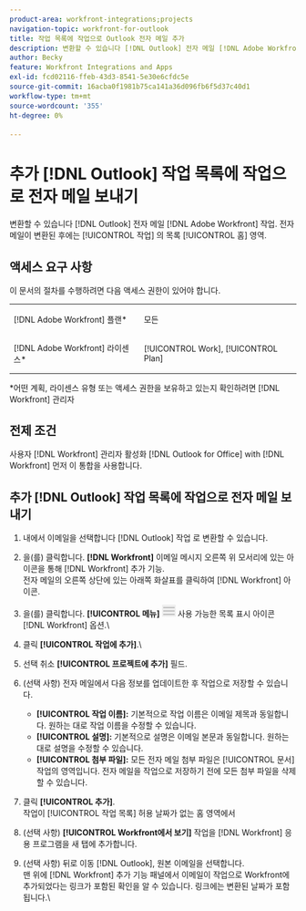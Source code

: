 ```yaml
---
product-area: workfront-integrations;projects
navigation-topic: workfront-for-outlook
title: 작업 목록에 작업으로 Outlook 전자 메일 추가
description: 변환할 수 있습니다 [!DNL Outlook] 전자 메일 [!DNL Adobe Workfront] 작업. 전자 메일이 변환되면 홈 영역의 작업 목록에서 작업을 사용할 수 있습니다.
author: Becky
feature: Workfront Integrations and Apps
exl-id: fcd02116-ffeb-43d3-8541-5e30e6cfdc5e
source-git-commit: 16acba0f1981b75ca141a36d096fb6f5d37c40d1
workflow-type: tm+mt
source-wordcount: '355'
ht-degree: 0%

---
```


# 추가 [!DNL Outlook] 작업 목록에 작업으로 전자 메일 보내기

변환할 수 있습니다 [!DNL Outlook] 전자 메일 [!DNL Adobe Workfront] 작업. 전자 메일이 변환된 후에는 [!UICONTROL 작업] 의 목록 [!UICONTROL 홈] 영역.

## 액세스 요구 사항

이 문서의 절차를 수행하려면 다음 액세스 권한이 있어야 합니다.

<table style="table-layout:auto"> 
 <col> 
 <col> 
 <tbody> 
  <tr> 
   <td role="rowheader">[!DNL Adobe Workfront] 플랜*</td> 
   <td> <p>모든</p> </td> 
  </tr> 
  <tr> 
   <td role="rowheader">[!DNL Adobe Workfront] 라이센스*</td> 
   <td> <p>[!UICONTROL Work], [!UICONTROL Plan]</p> </td> 
  </tr> 
 </tbody> 
</table>

&#42;어떤 계획, 라이센스 유형 또는 액세스 권한을 보유하고 있는지 확인하려면 [!DNL Workfront] 관리자

## 전제 조건

사용자 [!DNL Workfront] 관리자 활성화 [!DNL Outlook for Office] with [!DNL Workfront] 먼저 이 통합을 사용합니다.

## 추가 [!DNL Outlook] 작업 목록에 작업으로 전자 메일 보내기

1. 내에서 이메일을 선택합니다 [!DNL Outlook] 작업 로 변환할 수 있습니다.
1. 을(를) 클릭합니다. **[!DNL Workfront]** 이메일 메시지 오른쪽 위 모서리에 있는 아이콘을 통해 [!DNL Workfront] 추가 기능.\
   전자 메일의 오른쪽 상단에 있는 아래쪽 화살표를 클릭하여 [!DNL Workfront] 아이콘.

1. 을(를) 클릭합니다. **[!UICONTROL 메뉴]** ![o365_addin_menu_icon.png](assets/o365-addin-menu2-icon.png) 사용 가능한 목록 표시 아이콘 [!DNL Workfront] 옵션.\


1. 클릭 **[!UICONTROL 작업에 추가]**.\

1. 선택 취소 **[!UICONTROL 프로젝트에 추가]** 필드.
1. (선택 사항) 전자 메일에서 다음 정보를 업데이트한 후 작업으로 저장할 수 있습니다.

   * **[!UICONTROL 작업 이름]:** 기본적으로 작업 이름은 이메일 제목과 동일합니다. 원하는 대로 작업 이름을 수정할 수 있습니다.
   * **[!UICONTROL 설명]:** 기본적으로 설명은 이메일 본문과 동일합니다. 원하는 대로 설명을 수정할 수 있습니다.
   * **[!UICONTROL 첨부 파일]:** 모든 전자 메일 첨부 파일은 [!UICONTROL 문서] 작업의 영역입니다. 전자 메일을 작업으로 저장하기 전에 모든 첨부 파일을 삭제할 수 있습니다.

1. 클릭 **[!UICONTROL 추가]**.\
   작업이 [!UICONTROL 작업 목록] 허용 날짜가 없는 홈 영역에서

1. (선택 사항) **[!UICONTROL Workfront에서 보기]** 작업을 [!DNL Workfront] 응용 프로그램을 새 탭에 추가합니다.

1. (선택 사항) 뒤로 이동 [!DNL Outlook], 원본 이메일을 선택합니다.\
   맨 위에 [!DNL Workfront] 추가 기능 패널에서 이메일이 작업으로 Workfront에 추가되었다는 링크가 포함된 확인을 알 수 있습니다. 링크에는 변환된 날짜가 포함됩니다.\
